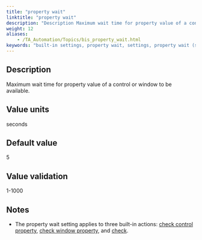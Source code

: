 ```yaml
--- 
title: "property wait"
linktitle: "property wait"
description: "Description Maximum wait time for property value of a control or window to be available. Value units seconds Default value 5 Value validation 1-1000 Notes The property wait setting applies to three ..."
weight: 12
aliases: 
    - /TA_Automation/Topics/bis_property_wait.html
keywords: "built-in settings, property wait, settings, property wait (settings), property wait, maximum wait time for property value of control to be available, maximum wait time for window value of window to be available"
---
```


## Description

Maximum wait time for property value of a control or window to be available.

## Value units

seconds

## Default value

5

## Value validation

1-1000

## Notes

-   The property wait setting applies to three built-in actions: [check control property](/TA_Automation/Topics/bia_check_control_property.html), [check window property](/TA_Automation/Topics/bia_check_window_property.html), and [check](/TA_Automation/Topics/bia_check.html).




